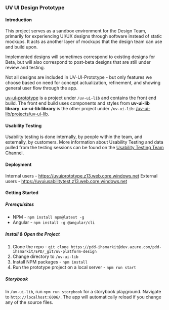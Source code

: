 ### UV UI Design Prototype

#### Introduction

This project serves as a sandbox environment for the Design Team, primarily for experiencing UI/UX designs through software instead of static mockups. It acts as another layer of mockups that the design team can use and build upon.

Implemented designs will sometimes correspond to existing designs for Beta, but will also correspond to post-beta designs that are still under review and testing.

Not all designs are included in UV-UI-Prototype - but only features we choose based on need for concept actualization, refinement, and showing general user flow through the app.

[uv-ui-prototype](https://dev.azure.com/pdd-ihsmarkit/EPD/_git/uv-platform-design?version=GBmain&path=%2Fuv-ui-lib%2Fprojects%2Fuv-ui-prototype) is a project under `/uv-ui-lib` and contains the front end build. 
The front end build uses components and styles from **uv-ui-lib library**.
**uv-ui-lib library** is the other project under `/uv-ui-lib`: [/uv-ui-lib/projects/uv-ui-lib](https://dev.azure.com/pdd-ihsmarkit/EPD/_git/uv-platform-design?version=GBmain&path=%2Fuv-ui-lib%2Fprojects%2Fuv-ui-lib).

#### Usability Testing

Usability testing is done internally, by people within the team, and externally, by customers. More information about Usability Testing and data pulled from the testing sessions can be found on the [Usability Testing Team Channel](https://teams.microsoft.com/l/channel/19%3a35f703d64211457484aeb92945b64945%40thread.skype/Usability%2520Testing?groupId=d015c447-e99a-4512-8b4e-fd5e4dcebc72&tenantId=c1156c2f-a3bb-4fc4-ac07-3eab96da8d10).

#### Deployment

Internal users - https://uvuiprototype.z13.web.core.windows.net
External users - https://uvuiusabilitytest.z13.web.core.windows.net

#### Getting Started

##### Prerequisites

- NPM - `npm install npm@latest -g`
- Angular - `npm install -g @angular/cli`

##### Install & Open the Project

1. Clone the repo - `git clone https://pdd-ihsmarkit@dev.azure.com/pdd-ihsmarkit/EPD/_git/uv-platform-design`
2. Change directory to `/uv-ui-lib`
2. Install NPM packages - `npm install`
3. Run the prototype project on a local server - `npm run start`

##### Storybook

In `/uv-ui-lib`, run `npm run storybook` for a storybook playground. Navigate to `http://localhost:6006/`. The app will automatically reload if you change any of the source files.